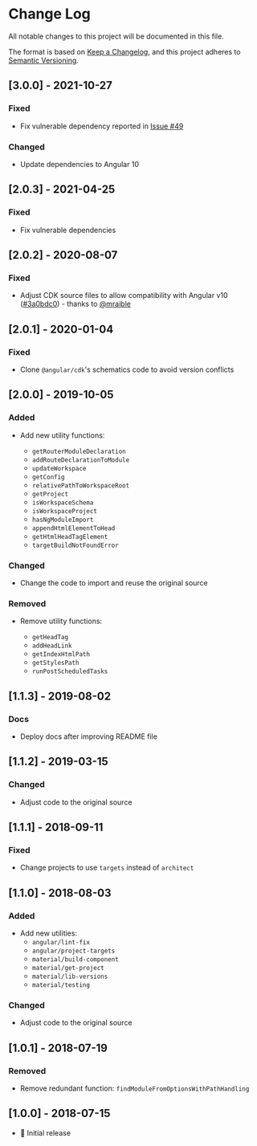 # Change Log

All notable changes to this project will be documented in this file.

The format is based on [Keep a Changelog](https://keepachangelog.com/en/1.0.0/),
and this project adheres to [Semantic Versioning](https://semver.org/spec/v2.0.0.html).

## [3.0.0] - 2021-10-27

### Fixed

- Fix vulnerable dependency reported in [Issue #49](https://github.com/nitayneeman/schematics-utilities/issues/49)

### Changed

- Update dependencies to Angular 10

## [2.0.3] - 2021-04-25

### Fixed

- Fix vulnerable dependencies

## [2.0.2] - 2020-08-07

### Fixed

- Adjust CDK source files to allow compatibility with Angular v10 ([#3a0bdc0](https://github.com/nitayneeman/schematics-utilities/commit/3a0bdc09744effc3cf8a9e07e376a61eccc176ce)) - thanks to [@mraible](https://github.com/mraible)

## [2.0.1] - 2020-01-04

### Fixed

- Clone `@angular/cdk`'s schematics code to avoid version conflicts

## [2.0.0] - 2019-10-05

### Added

- Add new utility functions:

  - `getRouterModuleDeclaration`
  - `addRouteDeclarationToModule`
  - `updateWorkspace`
  - `getConfig`
  - `relativePathToWorkspaceRoot`
  - `getProject`
  - `isWorkspaceSchema`
  - `isWorkspaceProject`
  - `hasNgModuleImport`
  - `appendHtmlElementToHead`
  - `getHtmlHeadTagElement`
  - `targetBuildNotFoundError`

### Changed

- Change the code to import and reuse the original source

### Removed

- Remove utility functions:

  - `getHeadTag`
  - `addHeadLink`
  - `getIndexHtmlPath`
  - `getStylesPath`
  - `runPostScheduledTasks`

## [1.1.3] - 2019-08-02

### Docs

- Deploy docs after improving README file

## [1.1.2] - 2019-03-15

### Changed

- Adjust code to the original source

## [1.1.1] - 2018-09-11

### Fixed

- Change projects to use `targets` instead of `architect`

## [1.1.0] - 2018-08-03

### Added

- Add new utilities:
  - `angular/lint-fix`
  - `angular/project-targets`
  - `material/build-component`
  - `material/get-project`
  - `material/lib-versions`
  - `material/testing`

### Changed

- Adjust code to the original source

## [1.0.1] - 2018-07-19

### Removed

- Remove redundant function: `findModuleFromOptionsWithPathHandling`

## [1.0.0] - 2018-07-15

- 🎉 Initial release
